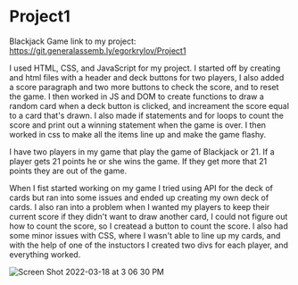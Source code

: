 # Project1
Blackjack Game
link to my project: https://git.generalassemb.ly/egorkrylov/Project1

I used HTML, CSS, and JavaScript for my project. I started off by creating and html files with a header and deck buttons for two players, I also added a score paragraph and two more buttons to check the score, and to reset the game. I then worked in JS and DOM to create functions to draw a random card when a deck button is clicked, and increament the score equal to a card that's drawn. I also made if statements and for loops to count the score and print out a winning statement when the game is over. I then worked in css to make all the items line up and make the game flashy.

I have two players in my game that play the game of Blackjack or 21. If a player gets 21 points he or she wins the game. If they get more that 21 points they are out of the game. 

When I fist started working on my game I tried using API for the deck of cards but ran into some issues and ended up creating my own deck of cards. I also ran into a problem when I wanted my players to keep their current score if they didn't want to draw another card, I could not figure out how to count the score, so I createad a button to count the score. I also had some minor issues with CSS, where I wasn't able to line up my cards, and with the help of one of the instuctors I created two divs for each player, and everything worked.

![Screen Shot 2022-03-18 at 3 06 30 PM](https://media.git.generalassemb.ly/user/41107/files/1a846200-a6ce-11ec-9463-baa67e55d720)

